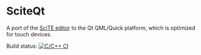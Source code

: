 # SciteQt

A port of the [SciTE editor](https://www.scintilla.org/SciTE.html) to the Qt QML/Quick platform, which is optimized for touch devices.

Build status: [![C/C++ CI](https://github.com/mneuroth/SciTEQt/workflows/C/C++%20CI/badge.svg)](https://github.com/mneuroth/SciTEQt/actions)
